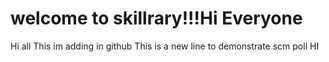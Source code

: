 # welcome to skillrary!!!Hi Everyone
Hi all
This im adding in github
This is a new line to demonstrate scm poll
HI
